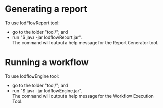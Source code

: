 Generating a report
===
To use lodFlowReport tool:  
* go to the folder "tool/"; and  
* run "$ java -jar lodflowReport.jar".  
The command will output a help message for the Report Generator tool.
    
Running a workflow
===
To use lodflowEngine tool:  
* go to the folder "tool/"; and   
* run "$ java -jar lodflowEngine.jar".   
The command will output a help message for the Workflow Execution Tool.
